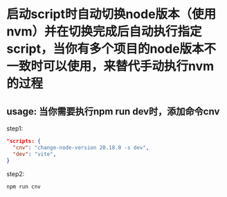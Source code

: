 <!--
 * @Author: wangpan pan.wang@ushow.media
 * @Date: 2025-03-02 22:54:56
 * @LastEditors: wangpan pan.wang@ushow.media
 * @LastEditTime: 2025-03-03 11:03:26
 * @FilePath: /change-node-version/readme.md
 * @Description: 这是默认设置,请设置`customMade`, 打开koroFileHeader查看配置 进行设置: https://github.com/OBKoro1/koro1FileHeader/wiki/%E9%85%8D%E7%BD%AE
-->
# 启动script时自动切换node版本（使用nvm）并在切换完成后自动执行指定script，当你有多个项目的node版本不一致时可以使用，来替代手动执行nvm的过程
## usage: 当你需要执行npm run dev时，添加命令cnv
step1:
```json
"scripts: {
  "cnv": "change-node-version 20.18.0 -s dev",
  "dev": "vite",
}
```
step2:
```bash
npm run cnv
```